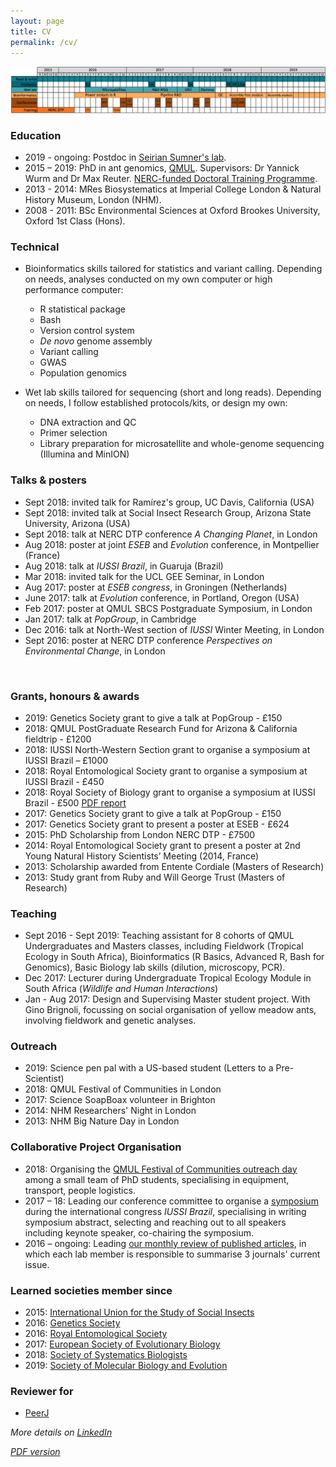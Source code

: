 ```yaml
---
layout: page
title: CV
permalink: /cv/
---
```

![PhD gantt chart](gantt_chart.png)

### Education
- 2019 - ongoing: Postdoc in [Seirian Sumner's lab](http://www.sumnerlab.co.uk/the-group/emeline-favreau/).
- 2015 – 2019: PhD in ant genomics, [QMUL](https://www.qmul.ac.uk/sbcs/staff/emelinefavreau.html). Supervisors: Dr Yannick Wurm and Dr Max Reuter. [NERC-funded Doctoral Training Programme](https://london-nerc-dtp.org/).
- 2013 - 2014: MRes Biosystematics at Imperial College London & Natural History Museum, London (NHM).
- 2008 - 2011: BSc Environmental Sciences at Oxford Brookes University, Oxford 1st Class (Hons).

### Technical
- Bioinformatics skills tailored for statistics and variant calling. Depending on needs, analyses conducted on my own computer or high performance computer:
   - R statistical package
   - Bash
   - Version control system
   - _De novo_ genome assembly
   - Variant calling
   - GWAS
   - Population genomics

- Wet lab skills tailored for sequencing (short and long reads). Depending on needs, I follow established protocols/kits, or design my own:
   - DNA extraction and QC
   - Primer selection
   - Library preparation for microsatellite and whole-genome sequencing (Illumina and MinION)



### Talks & posters
- Sept 2018: invited talk for Ramírez's group, UC Davis, California (USA)
- Sept 2018: invited talk at Social Insect Research Group, Arizona State University, Arizona (USA)
- Sept 2018: talk at NERC DTP conference _A Changing Planet_, in London
- Aug 2018: poster at joint _ESEB_ and _Evolution_ conference, in Montpellier (France)
- Aug 2018: talk at _IUSSI Brazil_, in Guaruja (Brazil)
- Mar 2018: invited talk for the UCL GEE Seminar, in London
- Aug 2017: poster at _ESEB congress_, in Groningen (Netherlands)
- June 2017: talk at _Evolution_ conference, in Portland, Oregon (USA)
- Feb 2017: poster at QMUL SBCS Postgraduate Symposium, in London
- Jan 2017: talk at _PopGroup_, in Cambridge
- Dec 2016: talk at North-West section of _IUSSI_ Winter Meeting, in London
- Sept 2016: poster at NERC DTP conference _Perspectives on Environmental Change_, in London

 
### Grants, honours & awards
- 2019: Genetics Society grant to give a talk at PopGroup - £150
- 2018: QMUL PostGraduate Research Fund for Arizona &  California fieldtrip - £1200
- 2018: IUSSI North-Western Section grant to organise a symposium at IUSSI Brazil – £1000
- 2018: Royal Entomological Society grant to organise a symposium at IUSSI Brazil - £450
- 2018: Royal Society of Biology grant to organise a symposium at IUSSI Brazil - £500 [PDF report](https://www.rsb.org.uk/images/pdf/Travel_Grant_report_2018_Favreau_Emeline.pdf)
- 2017: Genetics Society grant to give a talk at PopGroup - £150
- 2017: Genetics Society grant to present a poster at ESEB - £624
- 2015: PhD Scholarship from London NERC DTP - £7500
- 2014: Royal Entomological Society grant to present a poster at 2nd Young Natural History Scientists’ Meeting (2014, France)
- 2013: Scholarship awarded from Entente Cordiale (Masters of Research)
- 2013: Study grant from Ruby and Will George Trust (Masters of Research)
 

### Teaching
- Sept 2016 - Sept 2019: Teaching assistant for 8 cohorts of QMUL Undergraduates and Masters classes, including Fieldwork (Tropical Ecology in South Africa), Bioinformatics (R Basics, Advanced R, Bash for Genomics), Basic Biology lab skills (dilution, microscopy, PCR).
- Dec 2017: Lecturer during Undergraduate Tropical Ecology Module in South Africa (_Wildlife and Human Interactions_)
- Jan - Aug 2017: Design and Supervising Master student project. With Gino Brignoli, focussing on social organisation of yellow meadow ants, involving fieldwork and genetic analyses.



### Outreach
- 2019: Science pen pal with a US-based student (Letters to a Pre-Scientist)
- 2018: QMUL Festival of Communities in London
- 2017: Science SoapBoax volunteer in Brighton
- 2014: NHM Researchers' Night in London
- 2013: NHM Big Nature Day in London



### Collaborative Project Organisation
- 2018: Organising the [QMUL Festival of Communities outreach day](https://wurmlab.github.io/news/2018-05-18-festival_of_communities/) among a small team of PhD students, specialising in equipment, transport, people logistics.
- 2017 – 18: Leading our conference committee to organise a [symposium](https://wurmlab.github.io/news/2018-02-15-iussi_symposium_evolution_of_social_organization/) during the international congress _IUSSI Brazil_, specialising in writing symposium abstract, selecting and reaching out to all speakers including keynote speaker, co-chairing the symposium.
- 2016 – ongoing: Leading [our monthly review of published articles](https://wurmlab.github.io/news/2018-02-20-Keeping_up_with_reading_newly_published_articles/), in which each lab member is responsible to summarise 3 journals' current issue.


### Learned societies member since
- 2015: [International Union for the Study of Social Insects](http://www.iussi.org/)
- 2016: [Genetics Society](http://www.genetics.org.uk/)
- 2016: [Royal Entomological Society](https://www.royensoc.co.uk/)
- 2017: [European Society of Evolutionary Biology](https://eseb.org/)
- 2018: [Society of Systematics Biologists](https://www.systbio.org/)
- 2019: [Society of Molecular Biology and Evolution](https://www.smbe.org/smbe)

### Reviewer for
- [PeerJ](https://peerj.com/)



_More details on [LinkedIn](https://www.linkedin.com/in/emelinefavreau/)_

_[PDF version](Emeline_Favreau_cv.pdf)_
